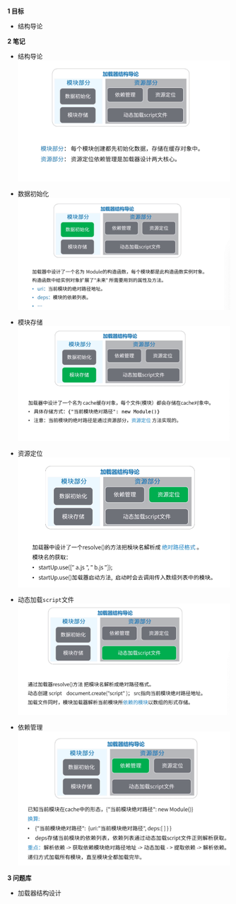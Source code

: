 
**1 目标**
* 结构导论  

**2 笔记**
* 结构导论  
  ![结构导论](https://raw.githubusercontent.com/lotosv2010/Learn-WebFullStack/master/image/module-03-%E5%8A%A0%E8%BD%BD%E5%99%A8%E7%BB%93%E6%9E%84%E8%AE%BE%E8%AE%A1%E5%AF%BC%E8%AE%BA.png)  

* 数据初始化  
  ![数据初始化](https://raw.githubusercontent.com/lotosv2010/Learn-WebFullStack/master/image/module-03-%E5%8A%A0%E8%BD%BD%E5%99%A8%E7%BB%93%E6%9E%84%E8%AE%BE%E8%AE%A1%E5%AF%BC%E8%AE%BA2.png)

* 模块存储  
  ![模块存储](https://raw.githubusercontent.com/lotosv2010/Learn-WebFullStack/master/image/module-03-%E5%8A%A0%E8%BD%BD%E5%99%A8%E7%BB%93%E6%9E%84%E8%AE%BE%E8%AE%A1%E5%AF%BC%E8%AE%BA3.png)  

* 资源定位  
  ![资源定位](https://raw.githubusercontent.com/lotosv2010/Learn-WebFullStack/master/image/module-03-%E5%8A%A0%E8%BD%BD%E5%99%A8%E7%BB%93%E6%9E%84%E8%AE%BE%E8%AE%A1%E5%AF%BC%E8%AE%BA4.png)  

* 动态加载`script`文件  
  ![动态加载script文件](https://raw.githubusercontent.com/lotosv2010/Learn-WebFullStack/master/image/module-03-%E5%8A%A0%E8%BD%BD%E5%99%A8%E7%BB%93%E6%9E%84%E8%AE%BE%E8%AE%A1%E5%AF%BC%E8%AE%BA6.png)  

* 依赖管理  
  ![依赖管理](https://raw.githubusercontent.com/lotosv2010/Learn-WebFullStack/master/image/module-03-%E5%8A%A0%E8%BD%BD%E5%99%A8%E7%BB%93%E6%9E%84%E8%AE%BE%E8%AE%A1%E5%AF%BC%E8%AE%BA5.png)  

**3 问题库**  
* 加载器结构设计  